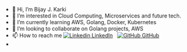 - 👋 Hi, I’m Bijay J. Karki
- 👀 I’m interested in Cloud Computing, Microservices and future tech.
- 🌱 I’m currently learning AWS, Golang, Docker, Kubernetes
- 💞️ I’m looking to collaborate on Golang projects, AWS 
- 📫 How to reach me  [![Linkedin](https://i.stack.imgur.com/gVE0j.png) LinkedIn](https://www.linkedin.com/in/bijay-karki/) &nbsp;
[![GitHub](https://i.stack.imgur.com/tskMh.png) GitHub](https://github.com/yamku/yamku)
- 


<!---
yamku/yamku is a ✨ special ✨ repository because its `README.md` (this file) appears on your GitHub profile.
You can click the Preview link to take a look at your changes.
--->
